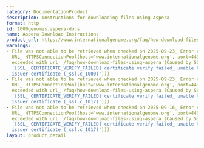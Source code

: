 ```yaml
---
category: DocumentationProduct
description: Instructions for downloading files using Aspera
format: http
id: 1000genomes.aspera-docs
name: Aspera Download Instructions
product_url: https://www.internationalgenome.org/faq/how-download-files-using-aspera
warnings:
- File was not able to be retrieved when checked on 2025-09-23_ Error connecting to
  URL_ HTTPSConnectionPool(host='www.internationalgenome.org', port=443)_ Max retries
  exceeded with url_ /faq/how-download-files-using-aspera (Caused by SSLError(SSLCertVerificationError(1,
  '[SSL_ CERTIFICATE_VERIFY_FAILED] certificate verify failed_ unable to get local
  issuer certificate (_ssl.c_1000)')))
- File was not able to be retrieved when checked on 2025-09-23_ Error connecting to
  URL_ HTTPSConnectionPool(host='www.internationalgenome.org', port=443)_ Max retries
  exceeded with url_ /faq/how-download-files-using-aspera (Caused by SSLError(SSLCertVerificationError(1,
  '[SSL_ CERTIFICATE_VERIFY_FAILED] certificate verify failed_ unable to get local
  issuer certificate (_ssl.c_1017)')))
- File was not able to be retrieved when checked on 2025-09-16_ Error connecting to
  URL_ HTTPSConnectionPool(host='www.internationalgenome.org', port=443)_ Max retries
  exceeded with url_ /faq/how-download-files-using-aspera (Caused by SSLError(SSLCertVerificationError(1,
  '[SSL_ CERTIFICATE_VERIFY_FAILED] certificate verify failed_ unable to get local
  issuer certificate (_ssl.c_1017)')))
layout: product_detail
---
```

